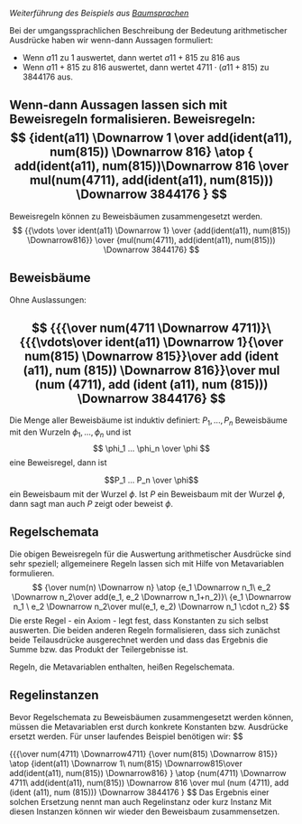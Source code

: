 *Weiterführung des Beispiels aus [Baumsprachen](Baumsprachen.md)*

Bei der umgangssprachlichen Beschreibung der Bedeutung arithmetischer Ausdrücke haben wir wenn-dann Aussagen formuliert:
- Wenn $a11$ zu $1$ auswertet, dann wertet $a11+ 815$ zu $816$ aus
- Wenn $a11 + 815$ zu $816$ auswertet, dann wertet $4711 \cdot (a11 +815)$ zu $3844176$ aus.
 
 Wenn-dann Aussagen lassen sich mit Beweisregeln formalisieren.
Beweisregeln:
$$
{ident(a11) \Downarrow 1 \over add(ident(a11), num(815)) \Downarrow 816}
\atop
{
add(ident(a11), num(815))\Downarrow 816 \over 
mul(num(4711), add(ident(a11), num(815))) \Downarrow 3844176
}
$$
---

Beweisregeln können zu Beweisbäumen zusammengesetzt werden.
$$
{{\vdots \over ident(a11) \Downarrow 1} \over {add(ident(a11), num(815)) \Downarrow816}} \over {mul(num(4711), add(ident(a11), num(815))) \Downarrow 3844176}
$$
## Beweisbäume

Ohne Auslassungen:

$$
{{{\over num(4711 \Downarrow 4711)}\ {{{\vdots\over ident(a11) \Downarrow 1}{\over num(815) \Downarrow 815}}\over add (ident (a11), num (815)) \Downarrow 816}}\over mul (num (4711), add (ident (a11), num (815))) \Downarrow 3844176}
$$
---
Die Menge aller Beweisbäume ist induktiv definiert: $P_1, ..., P_n$ Beweisbäume mit den Wurzeln $\phi_1, ..., \phi_n$  und ist
$$
\phi_1 ... \phi_n \over \phi
$$
eine Beweisregel, dann ist

$$P_1 ... P_n \over \phi$$
ein Beweisbaum mit der Wurzel $\phi$.
Ist $P$ ein Beweisbaum mit der Wurzel $\phi$, dann sagt man auch $P$ zeigt oder beweist $\phi$.

## Regelschemata
Die obigen Beweisregeln für die Auswertung arithmetischer Ausdrücke sind sehr speziell; allgemeinere Regeln lassen sich mit Hilfe von Metavariablen formulieren.
$$
{\over num(n) \Downarrow n}
\atop
{e_1 \Downarrow n_1\ e_2 \Downarrow n_2\over add(e_1, e_2 \Downarrow n_1+n_2)}\ {e_1 \Downarrow n_1 \ e_2 \Downarrow n_2\over mul(e_1, e_2) \Downarrow n_1 \cdot n_2}
$$
Die erste Regel - ein Axiom - legt fest, dass Konstanten zu sich selbst auswerten. Die beiden anderen Regeln formalisieren, dass sich zunächst beide Teilausdrücke ausgerechnet werden und dass das Ergebnis die Summe bzw. das Produkt der Teilergebnisse ist.

Regeln, die Metavariablen enthalten, heißen Regelschemata.

## Regelinstanzen
Bevor Regelschemata zu Beweisbäumen zusammengesetzt werden können, müssen die Metavariablen erst durch konkrete Konstanten bzw. Ausdrücke ersetzt werden. Für unser laufendes Beispiel benötigen wir:
$$

{{{\over num(4711) \Downarrow4711} {\over num(815) \Downarrow 815}}
\atop
{ident(a11) \Downarrow 1\ num(815) \Downarrow815\over add(ident(a11), num(815)) \Downarrow816}
}
\atop
{num(4711) \Downarrow 4711\ add(ident(a11), num(815)) \Downarrow 816 \over
mul (num (4711), add (ident (a11), num (815))) \Downarrow 3844176
}
$$
Das Ergebnis einer solchen Ersetzung nennt man auch Regelinstanz oder kurz Instanz
Mit diesen Instanzen können wir wieder den Beweisbaum zusammensetzen.